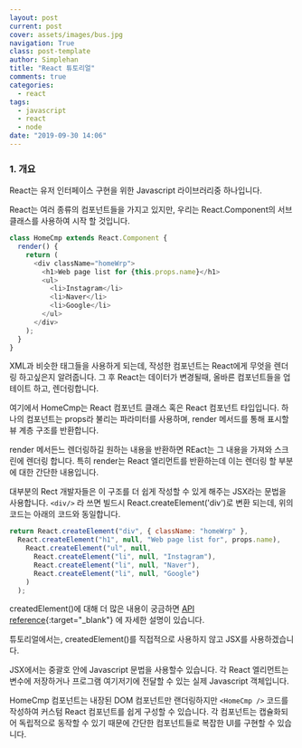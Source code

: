 ```yaml
---
layout: post
current: post
cover: assets/images/bus.jpg
navigation: True
class: post-template
author: Simplehan
title: "React 튜토리얼"
comments: true
categories:
  - react
tags:
  - javascript
  - react
  - node
date: "2019-09-30 14:06"
---
```


### 1. 개요

  React는 유저 인터페이스 구현을 위한 Javascript 라이브러리중 하나입니다.

  React는 여러 종류의 컴포넌트들을 가지고 있지만, 우리는 React.Component의 서브 클래스를 사용하여
  시작 할 것입니다.

  ```javascript
  class HomeCmp extends React.Component {
    render() {
      return (
        <div className="homeWrp">
          <h1>Web page list for {this.props.name}</h1>
          <ul>
            <li>Instagram</li>
            <li>Naver</li>
            <li>Google</li>
          </ul>
        </div>
      );
    }
  }
  ```

  XML과 비슷한 태그들을 사용하게 되는데, 작성한 컴포넌트는 React에게 무엇을 렌더링 하고싶은지 알려줍니다.
  그 후 React는 데이터가 변경될때, 올바른 컴포넌트들을 업테이트 하고, 렌더링합니다.

  여기에서 HomeCmp는 React 컴포넌트 클래스 혹은 React 컴포넌트 타입입니다.
  하나의 컴포넌트는 props라 불리는 파라미터를 사용하며, render 메서드를 통해 표시할 뷰 계층 구조를 반환합니다.

  render 메서든느 렌더링하길 원하는 내용을 반환하면 REact는 그 내용을 가져와 스크린에 렌더링 합니다.
  특히 render는 React 엘리먼트를 반환하는데 이는 렌더링 할 부분에 대한 간단한 내용입니다.

  대부분의 Rect 개발자들은 이 구조를 더 쉽게 작성할 수 있게 해주는 JSX라는 문법을 사용합니다.
  `<div/>` 라 쓰면 빌드시 React.createElement('div')로 변환 되는데, 위의 코드는 아래의 코드와 동일합니다.

  ```javascript
  return React.createElement("div", { className: "homeWrp" }, 
    React.createElement("h1", null, "Web page list for", props.name), 
      React.createElement("ul", null, 
        React.createElement("li", null, "Instagram"), 
        React.createElement("li", null, "Naver"), 
        React.createElement("li", null, "Google")
      )
    );
  ```

 createdElement()에 대해 더 많은 내용이 궁금하면 [API reference](https://reactjs-kr.firebaseapp.com/docs/react-api.html#createelement){:target="_blank"} 에 자세한 설명이 있습니다.

 튜토리얼에서는, createdElement()를 직접적으로 사용하지 않고 JSX를 사용하겠습니다.

 JSX에서는 중괄호 안에 Javascript 문법을 사용할수 있습니다. 각 React 엘리먼트는 변수에 저장하거나
 프로그램 여기저기에 전달할 수 있는 실제 Javascript 객체입니다. 

 HomeCmp 컴포넌트는 내장된 DOM 컴포넌트만 랜더링하지만 `<HomeCmp />` 코드를 작성하여 커스텀 React 컴포넌트를 쉽게 구성할 수 있습니다. 
 각 컴포넌트는 캡슐화되어 독립적으로 동작할 수 있기 때문에 간단한 컴포넌트들로 복잡한 UI를 구현할 수 있습니다.